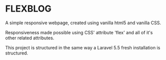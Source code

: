 # FLEXBLOG

A simple responsive webpage, created using vanilla html5 and vanilla CSS.

Responsiveness made possible using CSS' attribute 'flex' and all of it's other related attributes.

This project is structured in the same way a Laravel 5.5 fresh installation is structured.
